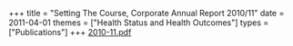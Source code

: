 +++
title = "Setting The Course, Corporate Annual Report 2010/11"
date = 2011-04-01
themes = ["Health Status and Health Outcomes"]
types = ["Publications"]
+++
[2010-11.pdf](/files/2010-11.pdf)
